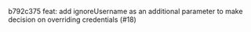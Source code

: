 b792c375 feat: add ignoreUsername as an additional parameter to make decision on overriding credentials (#18)
